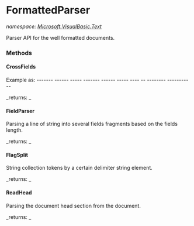 ﻿
# FormattedParser
_namespace: [Microsoft.VisualBasic.Text](N-Microsoft.VisualBasic.Text.md)_

Parser API for the well formatted documents.

### Methods

#### CrossFields
Example as: ------- ------ ----- ------- ------ ----- ---- -- -------- -----------

_returns: _
#### FieldParser
Parsing a line of string into several fields fragments based on the fields length.

_returns: _
#### FlagSplit
String collection tokens by a certain delimiter string element.

_returns: _
#### ReadHead
Parsing the document head section from the document.

_returns: _



